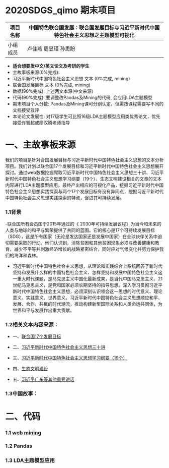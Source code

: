 # 2020SDGS_qimo 期末项目

项目名称 | 中国特色联合国发展：联合国发展目标与习近平新时代中国特色社会主义思想之主题模型可视化
---|---
小组成员 | 卢佳燕 周昱瑾 孙思盼


* **适合想要发中文/英文论文及考研的学生**
* 主故事板来源(0%完成): 
* 习近平新时代中国特色社会主义思想 文本 (0%完成, mining)
* 联合国发展目标 文本 (0%完成, mining)
* 数据(90%完成): 上述两文本源(中文来源)
* 代码(90%完成): 要调整改Pandas及Mining的代码, 会应用LDA主题模型
* 期末项目个人分数: Pandas及Mining课可分别认定，但需按课程需要写不同的文档接受互评
* 本论论文发展性: 对17级学生可比照16级LDA主题模型应用类优秀论文，优先接受许智超或廖汉腾老师指导





# 一、主故事板来源
我们的项目是针对合国发展目标与习近平新时代中国特色社会主义思想的文本分析项目。我们计划以联合国17个发展目标和习近平新时代中国特色社会主义思想展开探讨。通过web数据挖掘爬取习近平新时代中国特色社会主义思想三十讲、习近平新时代中国特色社会主义思想学习纲要（19个）、生态文明建设相关的文章的文本内容进行LDA主题模型应用，最终产出相应的可视化产品，挖掘习近平新时代中国特色社会主义思想实践探索与两个17个发展目标有没有异同点，挖掘习近平新时代中国特色社会主义思想实践探索的特点，促进其可持续发展。

### 1.1背景
-联合国所有会员国于2015年通过的《 2030年可持续发展议程》为当今和未来的人类与地球的和平与繁荣提供了共同的蓝图。它的核心是17个可持续发展目标（SDG），这是所有国家（无论是发达国家还是发展中国家）在全球伙伴关系中迫切需要采取的行动。他们认识到，消除贫困和其他贫困现象必须与改善健康和教育，减少不平等并刺激经济增长的战略紧密结合，同时应对气候变化并努力保护我们的海洋和森林。

- 习近平新时代中国特色社会主义思想，从理论和实践结合上系统回答了新时代坚持和发展什么样的中国特色社会主义、怎样坚持和发展中国特色社会主义这一重大时代课题，是马克思主义中国化最新成果，是当代中国马克思主义、21世纪马克思主义，是党和国家必须长期坚持的指导思想。深入学习贯彻习近平新时代中国特色社会主义思想，必须深刻认识领会这一思想的时代意义、理论意义、实践意义、世界意义。习近平新时代中国特色社会主义思想顺应和平、发展、合作、共赢的时代潮流，推动构建新型国际关系和人类命运共同体，为世界和平与发展作出重大贡献。

### 1.2相关文本内容来源：
- 一、[联合国17个发展目标](https://sustainabledevelopment.un.org/partnerships/goodpractices)

- 二、[习近平新时代中国特色社会主义思想三十讲](http://www.qstheory.cn/xjpsxkj/index.html)

- 三、[习近平新时代中国特色社会主义思想学习纲要（19个）](http://theory.people.com.cn/GB/68294/428935/)

- 四、[生态文明建设](http://theory.people.com.cn/GB/68294/417224/index.html)

- 五、[习近平广东等其他重要讲话]()

### 1.3中国故事：


# 二、代码
### 1.1 [web mining](https://github.com/LuJIAYan/2020webmining/tree/master/SDGS_qimo)
### 1.2 Pandas
### 1.3 LDA主题模型应用

